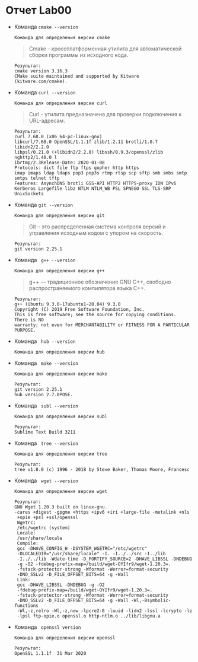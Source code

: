 #                   **Отчет Lab00**
- Команда `cmake --version`

  ```
  Команда для определения версии cmake
  ```
  > Cmake - кроcсплатформенная утилита для автоматической сборки программы из исходного кода.

  ```
  Результат:
  cmake version 3.16.3
  CMake suite maintained and supported by Kitware (kitware.com/cmake).
  ```

- Команда `curl --version`
  ```
  Команда для определения версии curl
   ```
  >Curl - утилита предназначена для проверки подключения к URL-адресам.
  ```
  Результат:
  curl 7.68.0 (x86_64-pc-linux-gnu) 
  libcurl/7.68.0 OpenSSL/1.1.1f zlib/1.2.11 brotli/1.0.7 libidn2/2.2.0
  libpsl/0.21.0 (+libidn2/2.2.0) libssh/0.9.3/openssl/zlib nghttp2/1.40.0 l
  ibrtmp/2.3Release-Date: 2020-01-08
  Protocols: dict file ftp ftps gopher http https 
  imap imaps ldap ldaps pop3 pop3s rtmp rtsp scp sftp smb smbs smtp smtps telnet tftp
  Features: AsynchDNS brotli GSS-API HTTP2 HTTPS-proxy IDN IPv6 Kerberos Largefile libz NTLM NTLM_WB PSL SPNEGO SSL TLS-SRP UnixSockets
  ```

- Команда `git --version`
  ```
  Команда для определения версии git
  ```
  > Git – это распределенная система контроля версий и управления исходным кодом с упором на скорость.

  ```
  Результат:
  git version 2.25.1
  ```

- Команда ` g++ --version`
  ```
  Команда для определения версии g++
  ```
  > g++ — традиционное обозначение GNU C++, свободно распространяемого компилятора языка C++.
  ```
  Результат:
  g++ (Ubuntu 9.3.0-17ubuntu1~20.04) 9.3.0
  Copyright (C) 2019 Free Software Foundation, Inc.
  This is free software; see the source for copying conditions.  There is NO
  warranty; not even for MERCHANTABILITY or FITNESS FOR A PARTICULAR PURPOSE.
  ```

- Команда ` hub --version`
  ```
  Команда для определения версии hub
  ```
  

- Команда ` make --version`
  ```
  Команда для определения версии make
  ```

  ```
  Результат:
  git version 2.25.1
  hub version 2.7.0POSE.
  ```
- Команда ` subl --version`
  ```
  Команда для определения версии subl
  ```

  ```
  Результат:
  Sublime Text Build 3211
  ```
- Команда ` tree --version`
  ```
  Команда для определения версии tree
  ```

  ```
  Результат:
  tree v1.8.0 (c) 1996 - 2018 by Steve Baker, Thomas Moore, Francesc
  ```
- Команда ` wget --version`
  ```
  Команда для определения версии wget
  ```
  ```
  Результат:
  GNU Wget 1.20.3 built on linux-gnu.
  -cares +digest -gpgme +https +ipv6 +iri +large-file -metalink +nls
   +opie +psl +ssl/openssl
   Wgetrc:
   /etc/wgetrc (system)
   Locale:
   /usr/share/locale
   Compile:
   gcc -DHAVE_CONFIG_H -DSYSTEM_WGETRC="/etc/wgetrc"
   -DLOCALEDIR="/usr/share/locale" -I. -I../../src -I../lib
   -I../../lib -Wdate-time -D_FORTIFY_SOURCE=2 -DHAVE_LIBSSL -DNDEBUG
   -g -O2 -fdebug-prefix-map=/build/wget-OYIfr9/wget-1.20.3=.
   -fstack-protector-strong -Wformat -Werror=format-security
   -DNO_SSLv2 -D_FILE_OFFSET_BITS=64 -g -Wall
   Link:
   gcc -DHAVE_LIBSSL -DNDEBUG -g -O2
   -fdebug-prefix-map=/build/wget-OYIfr9/wget-1.20.3=.
   -fstack-protector-strong -Wformat -Werror=format-security
   -DNO_SSLv2 -D_FILE_OFFSET_BITS=64 -g -Wall -Wl,-Bsymbolic-functions
   -Wl,-z,relro -Wl,-z,now -lpcre2-8 -luuid -lidn2 -lssl -lcrypto -lz
   -lpsl ftp-opie.o openssl.o http-ntlm.o ../lib/libgnu.a
  ```
- Команда ` openssl version`
  ```
  Команда для определения версии openssl
  ```
  ```
  Результат:
  OpenSSL 1.1.1f  31 Mar 2020
  ```
